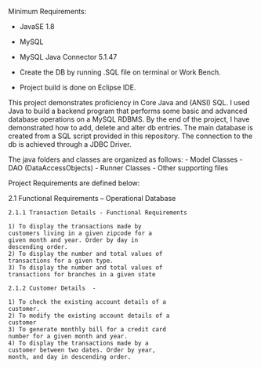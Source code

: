 Minimum Requirements:

- JavaSE 1.8

- MySQL

- MySQL Java Connector 5.1.47

- Create the DB by running .SQL file on terminal or Work Bench.

- Project build is done on Eclipse IDE.

	
This project demonstrates proficiency in Core Java and (ANSI) SQL. I used Java to build a backend program that performs some basic and advanced database operations on a MySQL RDBMS. By the end of the project, 
I have demonstrated how to add, delete and alter db entries. The main database is created from a SQL script provided in this repository. The connection to the db is achieved through a JDBC Driver.

The java folders and classes are organized as follows:
	- Model Classes
	- DAO (DataAccessObjects)
	- Runner Classes
	- Other supporting files


Project Requirements are defined below:

2.1 Functional Requirements – Operational Database

	2.1.1 Transaction Details - Functional Requirements

	1) To display the transactions made by
	customers living in a given zipcode for a
	given month and year. Order by day in
	descending order.
	2) To display the number and total values of
	transactions for a given type.
	3) To display the number and total values of
	transactions for branches in a given state

	2.1.2 Customer Details  - 
	
	1) To check the existing account details of a
	customer.
	2) To modify the existing account details of a
	customer
	3) To generate monthly bill for a credit card
	number for a given month and year.
	4) To display the transactions made by a
	customer between two dates. Order by year,
	month, and day in descending order.